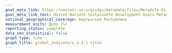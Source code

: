 ```yaml
---
goal_meta_link: https://unstats.un.org/sdgs/metadata/files/Metadata-01-02-01.pdf
goal_meta_link_text: United Nations Sustainable Development Goals Metadata (PDF 98.2 KB)
national_geographical_coverage: Кыргызская Республика
measurement_units: Доля (%)
reporting_status: complete
data_non_statistical: false
graph_type: line
graph_title: global_indicators.1-2-1-title
---
```

